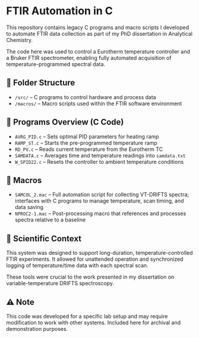 # FTIR Automation in C

This repository contains legacy C programs and macro scripts I developed to automate FTIR data collection as part of my PhD dissertation in Analytical Chemistry.

The code here was used to control a Eurotherm temperature controller and a Bruker FTIR spectrometer, enabling fully automated acquisition of temperature-programmed spectral data.

## 📂 Folder Structure

- `/src/` – C programs to control hardware and process data
- `/macros/` – Macro scripts used within the FTIR software environment

## 🔧 Programs Overview (C Code)

- `AVRG_PID.c` – Sets optimal PID parameters for heating ramp
- `RAMP_ST.c` – Starts the pre-programmed temperature ramp
- `RD_PV.c` – Reads current temperature from the Eurotherm TC
- `SAMDATA.c` – Averages time and temperature readings into `samdata.txt`
- `W_SPID22.c` – Resets the controller to ambient temperature conditions

## 🧠 Macros

- `SAMCOL_2.mac` – Full automation script for collecting VT-DRIFTS spectra; interfaces with C programs to manage temperature, scan timing, and data saving
- `NPROC2-1.mac` – Post-processing macro that references and processes spectra relative to a baseline

## 🧪 Scientific Context

This system was designed to support long-duration, temperature-controlled FTIR experiments. It allowed for unattended operation and synchronized logging of temperature/time data with each spectral scan.

These tools were crucial to the work presented in my dissertation on variable-temperature DRIFTS spectroscopy.

## ⚠️ Note

This code was developed for a specific lab setup and may require modification to work with other systems. Included here for archival and demonstration purposes.

